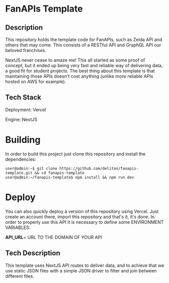 # FanAPIs Template

## Description
This repository holds the template code for FanAPIs, such as Zelda API and others that may come. This consists of a RESTful API and GraphQL API our beloved franchises.

NextJS never cease to amaze me! This all started as some proof of concept, but it ended up being very fast and reliable way of delivering data, a good fit for student projects. The best thing about this template is that maintaining those APIs doesn't cost anything (unlike more reliable APIs hosted on AWS for example).

## Tech Stack

Deployment: Vercel

Engine: NextJS

# Building
In order to build this project just clone this repository and install the dependencies:

```console
user@admin:~$ git clone https://github.com/deliton/fanapis-template.git && cd fanapis-template
user@admin:~/fanapis-template$ npm install && npm run dev

```

# Deploy

You can also quickly deploy a version of this repository using Vercel. Just create an account there, import this repository and that's it, it's done. In order to properly use this API it is necessary to define some ENVIRONMENT VARIABLES:

**API_URL**= URL TO THE DOMAIN OF YOUR API

## Tech Description

This template uses NextJS API routes to deliver data, and to achieve that we use static JSON files with a simple JSON driver to filter and join between different files.
